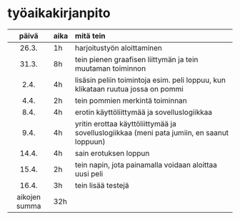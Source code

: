 # työaikakirjanpito

| päivä | aika  | mitä tein  |
| :----:|:----- | :-----|
| 26.3. | 1h    | harjoitustyön aloittaminen |
| 31.3. | 8h    | tein pienen graafisen liittymän ja tein muutaman toiminnon |
| 2.4.  | 4h    | lisäsin peliin toimintoja esim. peli loppuu, kun klikataan ruutua jossa on pommi |
| 4.4.  | 2h    | tein pommien merkintä toiminnan  |
| 8.4.  | 4h    | erotin käyttöliittymää ja sovelluslogiikkaa  |
| 9.4.  | 4h    | yritin erottaa käyttöliittymää ja sovelluslogiikkaa (meni pata jumiin, en saanut loppuun)  |
| 14.4. | 4h    | sain erotuksen loppun  |
| 15.4. | 2h    | tein napin, jota painamalla voidaan aloittaa uusi peli  |
| 16.4. | 3h    | tein lisää testejä   |
| aikojen summa | 32h  |
